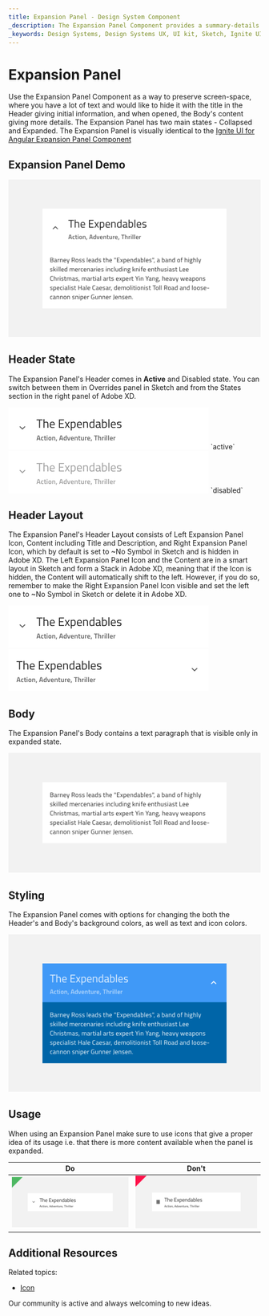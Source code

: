 ```yaml
---
title: Expansion Panel - Design System Component
_description: The Expansion Panel Component provides a summary-details view with built-in functionality to show and hide the details. 
_keywords: Design Systems, Design Systems UX, UI kit, Sketch, Ignite UI for Angular, Sketch to Angular, Sketch to Angular, Angular, Angular Design System, Export code from Sketch, Design Kits for Angular, Sketch HTML, Sketch to HTML, Sketch UI kits
---
```


# Expansion Panel

Use the Expansion Panel Component as a way to preserve screen-space, where you have a lot of text and would like to hide it with the title in the Header giving initial information, and when opened, the Body's content giving more details. The Expansion Panel has two main states - Collapsed and Expanded.
The Expansion Panel is visually identical to the [Ignite UI for Angular Expansion Panel Component](https://www.infragistics.com/products/ignite-ui-angular/angular/components/expansion-panel.html)

## Expansion Panel Demo

<img class="responsive-img" src="../images/expansion_panel_demo.png" srcset="../images/expansion_panel_demo@2x.png 2x" />

## Header State

The Expansion Panel's Header comes in **Active** and Disabled state. You can switch between them in Overrides panel in Sketch and from the States section in the right panel of Adobe XD.

<img class="responsive-img" src="../images/expansion_panel_active.png" srcset="../images/expansion_panel_active@2x.png 2x" />
`active`

<img class="responsive-img" src="../images/expansion_panel_disabled.png" srcset="../images/expansion_panel_disabled@2x.png 2x" />
`disabled`

## Header Layout

The Expansion Panel's Header Layout consists of Left Expansion Panel Icon, Content including Title and Description, and Right Expansion Panel Icon, which by default is set to ~No Symbol in Sketch and is hidden in Adobe XD. The Left Expansion Panel Icon and the Content are in a smart layout in Sketch and form a Stack in Adobe XD, meaning that if the Icon is hidden, the Content will automatically shift to the left. However, if you do so, remember to make the Right Expansion Panel Icon visible and set the left one to ~No Symbol in Sketch or delete it in Adobe XD.

<img class="responsive-img" src="../images/expansion_panel_header1.png" srcset="../images/expansion_panel_header1@2x.png 2x" />
<img class="responsive-img" src="../images/expansion_panel_header2.png" srcset="../images/expansion_panel_header2@2x.png 2x" />

## Body

The Expansion Panel's Body contains a text paragraph that is visible only in expanded state.

<img class="responsive-img" src="../images/expansion_panel_body.png" srcset="../images/expansion_panel_body@2x.png 2x" />

## Styling

The Expansion Panel comes with options for changing the both the Header's and Body's background colors, as well as text and icon colors.

<img class="responsive-img" src="../images/expansion_panel_styling.png" srcset="../images/expansion_panel_styling@2x.png 2x" />

## Usage

When using an Expansion Panel make sure to use icons that give a proper idea of  its usage i.e. that there is more content available when the panel is expanded.

| Do                                                                             | Don't                                                                              |
| ------------------------------------------------------------------------------ | ---------------------------------------------------------------------------------- |
| <img class="responsive-img" src="../images/expansion_panel_do1.png" srcset="../images/expansion_panel_do1@2x.png 2x" /> | <img class="responsive-img" src="../images/expansion_panel_dont1.png" srcset="../images/expansion_panel_dont1@2x.png 2x" /> |

## Additional Resources

Related topics:

- [Icon](icon.md)
  <div class="divider--half"></div>

Our community is active and always welcoming to new ideas.


